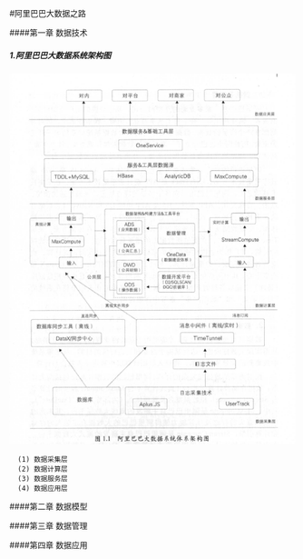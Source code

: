 #阿里巴巴大数据之路  

####第一章 数据技术  
##### 1.阿里巴巴大数据系统架构图  
   
   ![ali_bigdata.png](ali_bigdata.png)  

      (1) 数据采集层  
      (2) 数据计算层  
      (3) 数据服务层  
      (4) 数据应用层   

####第二章 数据模型  

####第三章 数据管理  

####第四章 数据应用  


        
             
             
    
                     
         
           
         
     
    
         
        
    